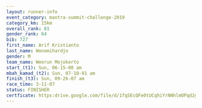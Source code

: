 ```yaml
---
layout: runner-info 
event_category: mantra-summit-challenge-2019 
category_km: 15km 
overall_rank: 81
gender_rank: 64
bib: 727
first_name: Arif Kristianto
last_name: Wonomihardjo
gender: M
team_name: Weerun Mojokerto
start_(t1): Sun, 06-15-00 am
mbah_kamad_(t2): Sun, 07-10-01 am
finish_(t3): Sun, 09-26-07 am
race_time: 3-11-07
status: FINISHER
certficate: https:drive.google.com/file/d/1fqSEcQFe0tUCqhiYrNNhlmOPqd2gPLUm/view?usp=sharing
---
```

